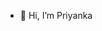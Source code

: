 - 👋 Hi, I’m Priyanka

<!---
Pinky-1997/Pinky-1997 is a ✨ special ✨ repository because its `README.md` (this file) appears on your GitHub profile.
You can click the Preview link to take a look at your changes.
--->
